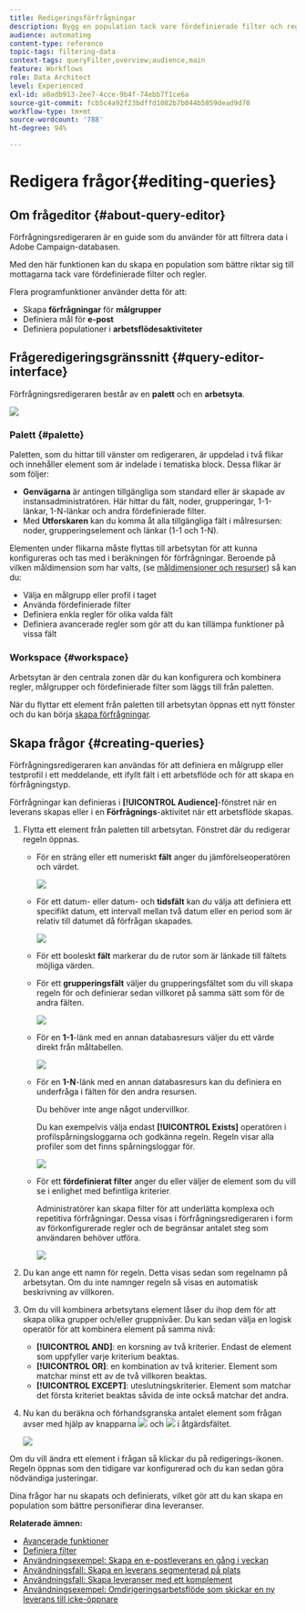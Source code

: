 ```yaml
---
title: Redigeringsförfrågningar
description: Bygg en population tack vare fördefinierade filter och regler.
audience: automating
content-type: reference
topic-tags: filtering-data
context-tags: queryFilter,overview;audience,main
feature: Workflows
role: Data Architect
level: Experienced
exl-id: a0adb913-2ee7-4cce-9b4f-74ebb7f1ce6a
source-git-commit: fcb5c4a92f23bdffd1082b7b044b5859dead9d70
workflow-type: tm+mt
source-wordcount: '788'
ht-degree: 94%

---
```


# Redigera frågor{#editing-queries}

## Om frågeditor {#about-query-editor}

Förfrågningsredigeraren är en guide som du använder för att filtrera data i Adobe Campaign-databasen.

Med den här funktionen kan du skapa en population som bättre riktar sig till mottagarna tack vare fördefinierade filter och regler.

Flera programfunktioner använder detta för att:

* Skapa **förfrågningar** för **målgrupper**
* Definiera mål för **e-post**
* Definiera populationer i **arbetsflödesaktiviteter**

## Frågeredigeringsgränssnitt {#query-editor-interface}

Förfrågningsredigeraren består av en **palett** och en **arbetsyta**.

![](assets/query_editor_overview.png)

### Palett {#palette}

Paletten, som du hittar till vänster om redigeraren, är uppdelad i två flikar och innehåller element som är indelade i tematiska block.    Dessa flikar är som följer:

* **Genvägarna** är antingen tillgängliga som standard eller är skapade av instansadministratören. Här hittar du fält, noder, grupperingar, 1-1-länkar, 1-N-länkar och andra fördefinierade filter.
* Med **Utforskaren** kan du komma åt alla tillgängliga fält i målresursen: noder, grupperingselement och länkar (1-1 och 1-N).

Elementen under flikarna måste flyttas till arbetsytan för att kunna konfigureras och tas med i beräkningen för förfrågningar.    Beroende på vilken måldimension som har valts, (se [måldimensioner och resurser](../../automating/using/query.md#targeting-dimensions-and-resources)) så kan du:

* Välja en målgrupp eller profil i taget
* Använda fördefinierade filter
* Definiera enkla regler för olika valda fält
* Definiera avancerade regler som gör att du kan tillämpa funktioner på vissa fält

### Workspace {#workspace}

Arbetsytan är den centrala zonen där du kan konfigurera och kombinera regler, målgrupper och fördefinierade filter som läggs till från paletten.

När du flyttar ett element från paletten till arbetsytan öppnas ett nytt fönster och du kan börja [skapa förfrågningar](#creating-queries).

## Skapa frågor {#creating-queries}

Förfrågningsredigeraren kan användas för att definiera en målgrupp eller testprofil i ett meddelande, ett ifyllt fält i ett arbetsflöde och för att skapa en förfrågningstyp.

Förfrågningar kan definieras i **[!UICONTROL Audience]**-fönstret när en leverans skapas eller i en **Förfrågnings**-aktivitet när ett arbetsflöde skapas.

1. Flytta ett element från paletten till arbetsytan.    Fönstret där du redigerar regeln öppnas.

   * För en sträng eller ett numeriskt **fält** anger du jämförelseoperatören och värdet.

     ![](assets/query_editor_audience_definition2.png)

   * För ett datum- eller datum- och **tidsfält** kan du välja att definiera ett specifikt datum, ett intervall mellan två datum eller en period som är relativ till datumet då förfrågan skapades.

     ![](assets/query_editor_date_field.png)

   * För ett booleskt **fält** markerar du de rutor som är länkade till fältets möjliga värden.
   * För ett **grupperingsfält** väljer du grupperingsfältet som du vill skapa regeln för och definierar sedan villkoret på samma sätt som för de andra fälten.

     ![](assets/query_editor_audience_definition4.png)

   * För en **1-1**-länk med en annan databasresurs väljer du ett värde direkt från måltabellen.

     ![](assets/query_editor_audience_definition5.png)

   * För en **1-N**-länk med en annan databasresurs kan du definiera en underfråga i fälten för den andra resursen.

     Du behöver inte ange något undervillkor.

     Du kan exempelvis välja endast **[!UICONTROL Exists]** operatören i profilspårningsloggarna och godkänna regeln.  Regeln visar alla profiler som det finns spårningsloggar för.

     ![](assets/query_editor_audience_definition6.png)

   * För ett **fördefinierat filter** anger du eller väljer de element som du vill se i enlighet med befintliga kriterier.

     Administratörer kan skapa filter för att underlätta komplexa och repetitiva förfrågningar.    Dessa visas i förfrågningsredigeraren i form av förkonfigurerade regler och de begränsar antalet steg som användaren behöver utföra.

     ![](assets/query-editor_filter_email-audience_filter.png)

1. Du kan ange ett namn för regeln.    Detta visas sedan som regelnamn på arbetsytan.  Om du inte namnger regeln så visas en automatisk beskrivning av villkoren.
1. Om du vill kombinera arbetsytans element låser du ihop dem för att skapa olika grupper och/eller gruppnivåer.    Du kan sedan välja en logisk operatör för att kombinera element på samma nivå:

   * **[!UICONTROL AND]**: en korsning av två kriterier.  Endast de element som uppfyller varje kriterium beaktas.
   * **[!UICONTROL OR]**: en kombination av två kriterier.  Element som matchar minst ett av de två villkoren beaktas.
   * **[!UICONTROL EXCEPT]**: uteslutningskriterier.  Element som matchar det första kriteriet beaktas såvida de inte också matchar det andra.

1. Nu kan du beräkna och förhandsgranska antalet element som frågan avser med hjälp av knapparna ![](assets/count.png) och ![](assets/preview.png) i åtgärdsfältet.

   ![](assets/query_editor_combining_rules.png)

Om du vill ändra ett element i frågan så klickar du på redigerings-ikonen.  Regeln öppnas som den tidigare var konfigurerad och du kan sedan göra nödvändiga justeringar.

Dina frågor har nu skapats och definierats, vilket gör att du kan skapa en population som bättre personifierar dina leveranser.

**Relaterade ämnen:**

* [Avancerade funktioner](../../automating/using/advanced-expression-editing.md)
* [Definiera filter](../../developing/using/configuring-filter-definition.md)
* [Användningsexempel: Skapa en e-postleverans en gång i veckan](../../automating/using/workflow-weekly-offer.md)
* [Användningsfall: Skapa en leverans segmenterad på plats](../../automating/using/workflow-segmentation-location.md)
* [Användningsfall: Skapa leveranser med ett komplement](../../automating/using/workflow-created-query-with-complement.md)
* [Användningsexempel: Omdirigeringsarbetsflöde som skickar en ny leverans till icke-öppnare](../../automating/using/workflow-cross-channel-retargeting.md)

